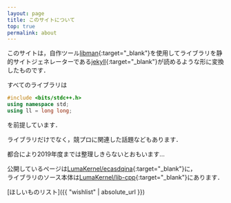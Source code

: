 ```yaml
---
layout: page
title: このサイトについて
top: true
permalink: about
---
```


このサイトは，自作ツール[libman](https://github.com/LumaKernel/lib-manager){:target="_blank"}を使用してライブラリを静的サイトジェネレーターである[jekyll](https://github.com/jekyll/jekyll){:target="_blank"}が読めるような形に変換したものです．

すべてのライブラリは

```cpp
#include <bits/stdc++.h>
using namespace std;
using ll = long long;
```

を前提しています．

ライブラリだけでなく，競プロに関連した話題などもあります．

都合により2019年度までは整理しきらないとおもいます…

公開しているページは[LumaKernel/ecasdqina](https://github.com/LumaKernel/ecasdqina){:target="_blank"}に，  
ライブラリのソース本体は[LumaKernel/lib-cpp](https://github.com/LumaKernel/lib-cpp){:target="_blank"}にあります．

[ほしいものリスト]({{ "wishlist" | absolute_url }})
